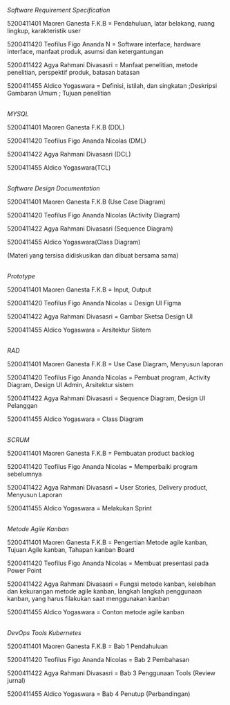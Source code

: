 <i>Software Requirement Specification</i>

5200411401 Maoren Ganesta F.K.B = Pendahuluan, latar belakang, ruang lingkup, karakteristik user

5200411420 Teofilus Figo Ananda N = Software interface, hardware interface, manfaat produk, asumsi dan ketergantungan

5200411422  Agya Rahmani Divasasri = Manfaat penelitian, metode penelitian, perspektif produk, batasan batasan

5200411455 Aldico Yogaswara = Definisi, istilah, dan singkatan ;Deskripsi Gambaran Umum ; Tujuan penelitian<br></br>

<i>MYSQL</i>

5200411401 Maoren Ganesta F.K.B (DDL)

5200411420 Teofilus Figo Ananda Nicolas (DML)

5200411422 Agya Rahmani Divasasri (DCL)

5200411455 Aldico Yogaswara(TCL)<br></br>

<i>Software Design Documentation</i>

5200411401 Maoren Ganesta F.K.B (Use Case Diagram)

5200411420 Teofilus Figo Ananda Nicolas (Activity Diagram)

5200411422 Agya Rahmani Divasasri (Sequence Diagram)

5200411455 Aldico Yogaswara(Class Diagram)

(Materi yang tersisa didiskusikan dan dibuat bersama sama)<br></br>

<i>Prototype</i>

5200411401 Maoren Ganesta F.K.B = Input, Output

5200411420 Teofilus Figo Ananda Nicolas = Design UI Figma

5200411422 Agya Rahmani Divasasri = Gambar Sketsa Design UI

5200411455 Aldico Yogaswara = Arsitektur Sistem<br></br>

<i>RAD</i>

5200411401 Maoren Ganesta F.K.B = Use Case Diagram, Menyusun laporan

5200411420 Teofilus Figo Ananda Nicolas = Pembuat program, Activity Diagram, Design UI Admin, Arsitektur sistem

5200411422 Agya Rahmani Divasasri = Sequence Diagram, Design UI Pelanggan

5200411455 Aldico Yogaswara = Class Diagram<br></br>

<i>SCRUM</i>

5200411401 Maoren Ganesta F.K.B = Pembuatan product backlog

5200411420 Teofilus Figo Ananda Nicolas = Memperbaiki program sebelumnya

5200411422 Agya Rahmani Divasasri = User Stories, Delivery product, Menyusun Laporan

5200411455 Aldico Yogaswara = Melakukan Sprint<br></br>

<i>Metode Agile Kanban</i>

5200411401 Maoren Ganesta F.K.B = Pengertian Metode agile kanban, Tujuan Agile kanban, Tahapan kanban Board

5200411420 Teofilus Figo Ananda Nicolas = Membuat presentasi pada Power Point

5200411422 Agya Rahmani Divasasri = Fungsi metode kanban, kelebihan dan kekurangan metode agile kanban, langkah langkah penggunaan kanban, yang harus filakukan saat menggunakan kanban

5200411455 Aldico Yogaswara = Conton metode agile kanban<br></br>

<i>DevOps Tools Kubernetes</i>

5200411401 Maoren Ganesta F.K.B = Bab 1 Pendahuluan

5200411420 Teofilus Figo Ananda Nicolas = Bab 2 Pembahasan

5200411422 Agya Rahmani Divasasri = Bab 3 Penggunaan Tools (Review jurnal)

5200411455 Aldico Yogaswara = Bab 4 Penutup (Perbandingan) <br></br>

